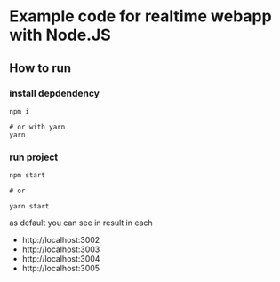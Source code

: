 # Example code for realtime webapp with Node.JS

## How to run

### install depdendency


```
npm i
```


```
# or with yarn
yarn 
```

### run project

```
npm start 

# or

yarn start
```

as default 
you can see in result in each

- http://localhost:3002  
- http://localhost:3003 
- http://localhost:3004
- http://localhost:3005